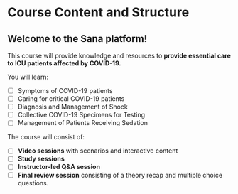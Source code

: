 # Course Content and Structure

## Welcome to the Sana platform!

This course will provide knowledge and resources to **provide essential care to ICU patients affected by COVID-19.**

You will learn:
- [ ] Symptoms of COVID-19 patients
- [ ] Caring for critical COVID-19 patients
- [ ] Diagnosis and Management of Shock
- [ ] Collective COVID-19 Specimens for Testing
- [ ] Management of Patients Receiving Sedation

The course will consist of:
- [ ] **Video sessions** with scenarios and interactive content
- [ ] **Study sessions**
- [ ] **Instructor-led Q&A session**
- [ ] **Final review session** consisting of a theory recap and multiple choice questions.
